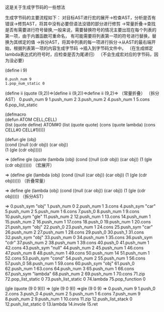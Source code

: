 这是关于生成字节码的一些想法

生成字节码的主要流程如下：
	对目标AST进行宏的展开->检查AST，分析是否有错误->修剪AST，将其中没有必要但语法没错的部分进行修剪
	->常量折叠->查找是否有需要进行符号替换,一般来说，需要替换符号的情况主要出现在每个列表的第一项，由于内置函数可重命名，
		有可能需要将列表第一项的符号进行替换，替换为其绑定的值
	->拆分AST，将其中列表的每一项进行拆分->从AST的最右端开始，根据列表第一项的内容生成字节码
	->插入到字节码文件中。
	（在生成绑定lambda表达式的符号时，应检查是否为尾递归）
	（不会生成宏对应的字节码，因为没必要）

(define i 9)

	0.push_num 9  
	1.pop_num_static 0

(define ii (quote (9,2))=>(define ii (9,2))=>define ii (9,2)=>
							（常量折叠）	（拆分AST）
	0.push_num 9
	1.push_num 2
	3.push_num 2
	4.push_num 1
	5.cons
	6.pop_list_static

(defmacro  
(defun ATOM CELL,CELL)  
(list (quote define) ATOM#0 (list (quote quote) (cons (quote lambda) (cons CELL#0 CELL#1)))))

(defun gle (obj)  
(cond ((null (cdr obj)) (car obj))  
(1 (gle (cdr obj)))))

=>
(define gle 
(quote 
(lambda (obj) 
(cond ((null (cdr obj)) (car obj))
(1 (gle (cdr obj)))))))
（宏展开）

=>
(define gle
(lambda (obj)
(cond ((null (car obj)) (car obj))
(1 (gle (cdr obj))))))
（折叠常量）

=>
define gle (lambda (obj) (cond ((null (car obj)) (car obj)) (1 (gle (cdr obj)))))
（拆分AST）

=>
0.push_sym "obj"
1.push_num 0
2.push_num 1
3.cons
4.push_sym "car"
5.push_num 2
5.push_num 1
6.cons
7.push_0
8.push_num 1
9.cons
10.push_sym "gle"
11.push_num 2
12.push_num 1
13.cons
14.push_num 1
15.push_num 2
16.push_num 1
17.cons
18.push_0
19.push_num 1
20.cons
21.push_sym "obj"
22.push_0
23.push_num 1
24.cons
25.push_sym "car"
26.push_num 2
27.push_num 1
28.cons
29.push_0
30.push_1
31.cons
32.push_sym "obj"
33.push_num 0
34.push_num 1
35.cons
36.push_sym "cdr"
37.push_num 2
38.push_num 1
39.cons
40.push_0
41.push_num 1
42.cons
43.push_sym "null"
44.push_num 2
45.push_num 1
46.cons
47.push_num 8
48.push_num 1
49.cons
50.push_num 14
51.push_num 1
52.cons
53.push_sym "cond"
54.push_num 2
55.push_num 1
56.cons
57.push_0
58.push_num 1
59.cons
60.push_sym "obj"
61.push_0
62.push_num 1
63.cons
64.push_num 3
65.push_num 1
66.cons
67.push_sym "lambda"
68.push_num 2
69.push_num 1
70.cons
71.zip
72.pop_list_static 0
73.push_list_static 0
74.lambda
75.pop_function 0


(gle (quote (9 0 9)))
=>
(gle (9 0 9))
=>gle (9 0 9)
=>
0.push_num 9
1.push_0
2.cons
3.push_0
4.push_num 2
5.push_num 1
6.cons
7.push_num 9
8.push_num 2
9.push_num 1
10.cons
11.zip
12.push_list_stack 0
12.push_list_static 0
13.lambda
14.invole
15.ret
